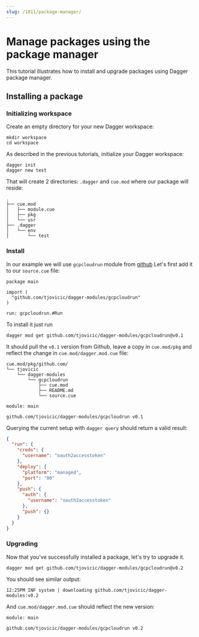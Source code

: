 ```yaml
---
slug: /1011/package-manager/
---
```


# Manage packages using the package manager

This tutorial illustrates how to install and upgrade packages using Dagger package manager.

## Installing a package

### Initializing workspace

Create an empty directory for your new Dagger workspace:

```shell
mkdir workspace
cd workspace
```

As described in the previous tutorials, initialize your Dagger workspace:

```shell
dagger init
dagger new test
```

That will create 2 directories: `.dagger` and `cue.mod` where our package will reside:

```shell
.
├── cue.mod
│   ├── module.cue
│   ├── pkg
│   └── usr
├── .dagger
│   └── env
│       └── test
```

### Install

In our example we will use `gcpcloudrun` module from [github](https://github.com/tjovicic/dagger-modules/blob/main/gcpcloudrun/source.cue)
Let's first add it to our `source.cue` file:

```cue title="./source.cue"
package main

import (
  "github.com/tjovicic/dagger-modules/gcpcloudrun"
)

run: gcpcloudrun.#Run
```

To install it just run 

```shell
dagger mod get github.com/tjovicic/dagger-modules/gcpcloudrun@v0.1
```

It should pull the `v0.1` version from Github, leave a copy in `cue.mod/pkg` and reflect the change in 
`cue.mod/dagger.mod.cue` file:

```shell
cue.mod/pkg/github.com/
└── tjovicic
    └── dagger-modules
        └── gcpcloudrun
            ├── cue.mod
            ├── README.md
            └── source.cue
```

```cue title="./cue.mod/dagger.mod.cue"
module: main

github.com/tjovicic/dagger-modules/gcpcloudrun v0.1
```

Querying the current setup with `dagger query` should return a valid result:

```json
{
  "run": {
    "creds": {
      "username": "oauth2accesstoken"
    },
    "deploy": {
      "platform": "managed",
      "port": "80"
    },
    "push": {
      "auth": {
        "username": "oauth2accesstoken"
      },
      "push": {}
    }
  }
}
```

### Upgrading

Now that you've successfully installed a package, let's try to upgrade it.

```shell
dagger mod get github.com/tjovicic/dagger-modules/gcpcloudrun@v0.2
```

You should see similar output:

```shell
12:25PM INF system | downloading github.com/tjovicic/dagger-modules:v0.2
```

And `cue.mod/dagger.mod.cue` should reflect the new version:

```cue title="./cue.mod/dagger.mod.cue"
module: main

github.com/tjovicic/dagger-modules/gcpcloudrun v0.2
```
